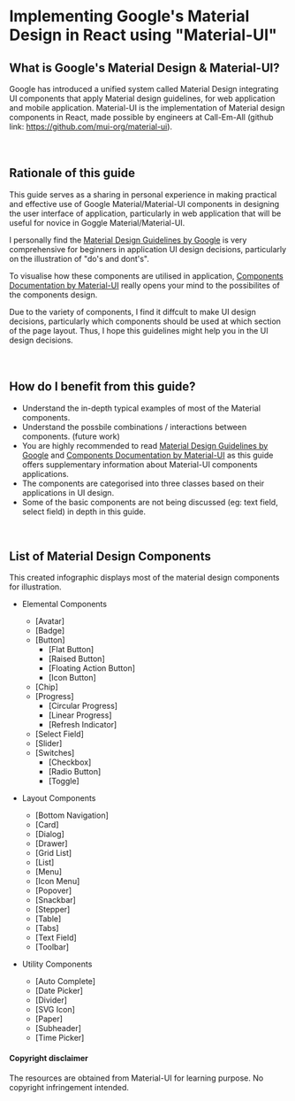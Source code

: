 # Implementing Google's Material Design in React using "Material-UI"

## What is Google's Material Design & Material-UI?
Google has introduced a unified system called Material Design integrating UI components that apply Material design guidelines, for web application and mobile application. Material-UI is the implementation of Material design components in React, made possible by engineers at Call-Em-All (github link: https://github.com/mui-org/material-ui).
<br>
<br>
<br>

## Rationale of this guide
This guide serves as a sharing in personal experience in making practical and effective use of Google Material/Material-UI components in designing the user interface of application, particularly in web application that will be useful for novice in Goggle Material/Material-UI. 

I personally find the [Material Design Guidelines by Google](https://material.io/guidelines/) is very comprehensive for beginners in application UI design decisions, particularly on the illustration of "do's and dont's".

To visualise how these components are utilised in application, [Components Documentation by Material-UI](https://www.material-ui.com/#/components/app-bar) really opens your mind to the possibilites of the components design. 

Due to the variety of components, I find it diffcult to make UI design decisions, particularly which components should be used at which section of the page layout. Thus, I hope this guidelines might help you in the UI design decisions. 
<br>
<br>
<br>

## How do I benefit from this guide? 
- Understand the in-depth typical examples of most of the Material components.
- Understand the possbile combinations / interactions between components. (future work) 
- You are highly recommended to read [Material Design Guidelines by Google](https://material.io/guidelines/) and [Components Documentation by Material-UI](https://www.material-ui.com/#/components/app-bar) as this guide offers supplementary information about Material-UI components applications. 
- The components are categorised into three classes based on their applications in UI design.
- Some of the basic components are not being discussed (eg: text field, select field) in depth in this guide.
<br>

## List of Material Design Components
This created infographic displays most of the material design components for illustration.

- Elemental Components
  - [Avatar]
  - [Badge]
  - [Button]
    - [Flat Button]
    - [Raised Button]
    - [Floating Action Button]
    - [Icon Button]
  - [Chip]
  - [Progress]
    - [Circular Progress]
    - [Linear Progress]
    - [Refresh Indicator]
  - [Select Field]
  - [Slider]
  - [Switches]
    - [Checkbox]
    - [Radio Button]
    - [Toggle]
  
- Layout Components
  - [Bottom Navigation]
  - [Card]
  - [Dialog]
  - [Drawer]
  - [Grid List]
  - [List]
  - [Menu]  
  - [Icon Menu]
  - [Popover]
  - [Snackbar]
  - [Stepper]
  - [Table]
  - [Tabs]
  - [Text Field]
  - [Toolbar]
  
  
- Utility Components
  - [Auto Complete]
  - [Date Picker]
  - [Divider]
  - [SVG Icon]
  - [Paper]
  - [Subheader]
  - [Time Picker]
  
#### Copyright disclaimer
The resources are obtained from Material-UI for learning purpose. No copyright infringement intended.
